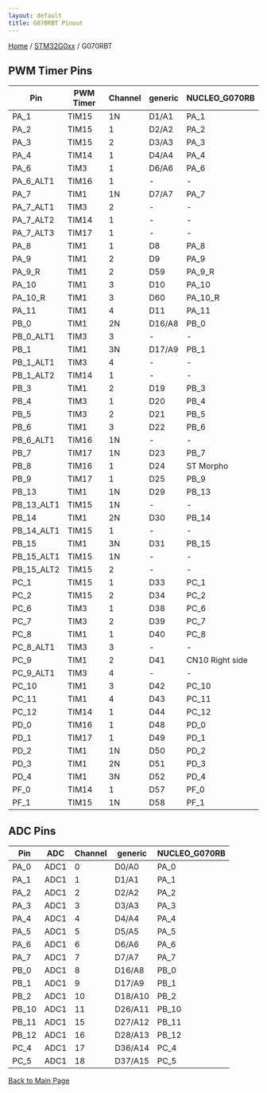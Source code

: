 ```yaml
---
layout: default
title: G070RBT Pinout
---
```


[Home](../../index.md) / [STM32G0xx](../index.md) / G070RBT

## PWM Timer Pins

| Pin | PWM Timer | Channel | generic | NUCLEO_G070RB |
| --- | --- | --- | --- | --- |
| PA_1 | TIM15 | 1N | D1/A1 | PA_1 |
| PA_2 | TIM15 | 1 | D2/A2 | PA_2 |
| PA_3 | TIM15 | 2 | D3/A3 | PA_3 |
| PA_4 | TIM14 | 1 | D4/A4 | PA_4 |
| PA_6 | TIM3 | 1 | D6/A6 | PA_6 |
| PA_6_ALT1 | TIM16 | 1 | - | - |
| PA_7 | TIM1 | 1N | D7/A7 | PA_7 |
| PA_7_ALT1 | TIM3 | 2 | - | - |
| PA_7_ALT2 | TIM14 | 1 | - | - |
| PA_7_ALT3 | TIM17 | 1 | - | - |
| PA_8 | TIM1 | 1 | D8 | PA_8 |
| PA_9 | TIM1 | 2 | D9 | PA_9 |
| PA_9_R | TIM1 | 2 | D59 | PA_9_R |
| PA_10 | TIM1 | 3 | D10 | PA_10 |
| PA_10_R | TIM1 | 3 | D60 | PA_10_R |
| PA_11 | TIM1 | 4 | D11 | PA_11 |
| PB_0 | TIM1 | 2N | D16/A8 | PB_0 |
| PB_0_ALT1 | TIM3 | 3 | - | - |
| PB_1 | TIM1 | 3N | D17/A9 | PB_1 |
| PB_1_ALT1 | TIM3 | 4 | - | - |
| PB_1_ALT2 | TIM14 | 1 | - | - |
| PB_3 | TIM1 | 2 | D19 | PB_3 |
| PB_4 | TIM3 | 1 | D20 | PB_4 |
| PB_5 | TIM3 | 2 | D21 | PB_5 |
| PB_6 | TIM1 | 3 | D22 | PB_6 |
| PB_6_ALT1 | TIM16 | 1N | - | - |
| PB_7 | TIM17 | 1N | D23 | PB_7 |
| PB_8 | TIM16 | 1 | D24 | ST Morpho |
| PB_9 | TIM17 | 1 | D25 | PB_9 |
| PB_13 | TIM1 | 1N | D29 | PB_13 |
| PB_13_ALT1 | TIM15 | 1N | - | - |
| PB_14 | TIM1 | 2N | D30 | PB_14 |
| PB_14_ALT1 | TIM15 | 1 | - | - |
| PB_15 | TIM1 | 3N | D31 | PB_15 |
| PB_15_ALT1 | TIM15 | 1N | - | - |
| PB_15_ALT2 | TIM15 | 2 | - | - |
| PC_1 | TIM15 | 1 | D33 | PC_1 |
| PC_2 | TIM15 | 2 | D34 | PC_2 |
| PC_6 | TIM3 | 1 | D38 | PC_6 |
| PC_7 | TIM3 | 2 | D39 | PC_7 |
| PC_8 | TIM1 | 1 | D40 | PC_8 |
| PC_8_ALT1 | TIM3 | 3 | - | - |
| PC_9 | TIM1 | 2 | D41 | CN10 Right side |
| PC_9_ALT1 | TIM3 | 4 | - | - |
| PC_10 | TIM1 | 3 | D42 | PC_10 |
| PC_11 | TIM1 | 4 | D43 | PC_11 |
| PC_12 | TIM14 | 1 | D44 | PC_12 |
| PD_0 | TIM16 | 1 | D48 | PD_0 |
| PD_1 | TIM17 | 1 | D49 | PD_1 |
| PD_2 | TIM1 | 1N | D50 | PD_2 |
| PD_3 | TIM1 | 2N | D51 | PD_3 |
| PD_4 | TIM1 | 3N | D52 | PD_4 |
| PF_0 | TIM14 | 1 | D57 | PF_0 |
| PF_1 | TIM15 | 1N | D58 | PF_1 |


## ADC Pins

| Pin | ADC | Channel | generic | NUCLEO_G070RB |
| --- | --- | --- | --- | --- |
| PA_0 | ADC1 | 0 | D0/A0 | PA_0 |
| PA_1 | ADC1 | 1 | D1/A1 | PA_1 |
| PA_2 | ADC1 | 2 | D2/A2 | PA_2 |
| PA_3 | ADC1 | 3 | D3/A3 | PA_3 |
| PA_4 | ADC1 | 4 | D4/A4 | PA_4 |
| PA_5 | ADC1 | 5 | D5/A5 | PA_5 |
| PA_6 | ADC1 | 6 | D6/A6 | PA_6 |
| PA_7 | ADC1 | 7 | D7/A7 | PA_7 |
| PB_0 | ADC1 | 8 | D16/A8 | PB_0 |
| PB_1 | ADC1 | 9 | D17/A9 | PB_1 |
| PB_2 | ADC1 | 10 | D18/A10 | PB_2 |
| PB_10 | ADC1 | 11 | D26/A11 | PB_10 |
| PB_11 | ADC1 | 15 | D27/A12 | PB_11 |
| PB_12 | ADC1 | 16 | D28/A13 | PB_12 |
| PC_4 | ADC1 | 17 | D36/A14 | PC_4 |
| PC_5 | ADC1 | 18 | D37/A15 | PC_5 |


[Back to Main Page](../../index.md)
